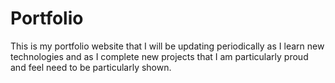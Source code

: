 # Portfolio
This is my portfolio website that I will be updating periodically as I learn new technologies and as I complete new projects that I am particularly proud and feel need to be particularly shown. 
